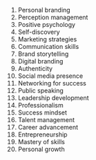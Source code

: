 1. Personal branding
2. Perception management
3. Positive psychology
4. Self-discovery
5. Marketing strategies
6. Communication skills
7. Brand storytelling
8. Digital branding
9. Authenticity
10. Social media presence
11. Networking for success
12. Public speaking
13. Leadership development
14. Professionalism
15. Success mindset
16. Talent management
17. Career advancement
18. Entrepreneurship
19. Mastery of skills
20. Personal growth
